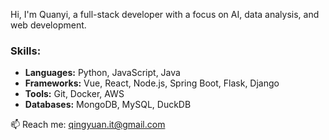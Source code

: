 Hi, I'm Quanyi, a full-stack developer with a focus on AI, data analysis, and web development.

### Skills:
- **Languages:** Python, JavaScript, Java
- **Frameworks:** Vue, React, Node.js, Spring Boot, Flask, Django
- **Tools:** Git, Docker, AWS
- **Databases:** MongoDB, MySQL, DuckDB

📫 Reach me: qingyuan.it@gmail.com
